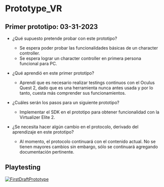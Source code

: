 # Prototype_VR

## Primer prototipo: 03-31-2023

* ¿Qué supuesto pretende probar con este prototipo?
  
  - Se espera poder probar las funcionalidades básicas de un character controller.
  - Se espera lograr un character controller en primera persona funcional para PC.


* ¿Qué aprendió en este primer prototipo?

  - Aprendí que es necesario realizar testings continuos con el Oculus Quest 2, dado que es una herramienta nunca antes usada y por lo tanto, cuesta más comprender sus funcionamientos.


* ¿Cuáles serán los pasos para un siguiente prototipo?

  - Implementar el SDK en el prototipo para obtener funcionalidad con la Virtualizer Elite 2.


* ¿Se necesita hacer algún cambio en el protocolo, derivado del aprendizaje en este prototipo?

  - Al momento, el protocolo continuará con el contenido actual. No se tienen mayores cambios sin embargo, sólo se continuará agregando documentación pertinente.


## Playtesting
[![FirstDraftPrototype](https://i9.ytimg.com/vi/EnaAhkoUWks/mq2.jpg?sqp=CMitmKEG-oaymwEmCMACELQB8quKqQMa8AEB-AH2BYAC4AOKAgwIABABGDIgVShyMA8=&rs=AOn4CLBZkjlemZJQwJVCVWxyc4hA7mvXFQ)](https://youtu.be/EnaAhkoUWks "Primer playtesting - megaproyecto")

